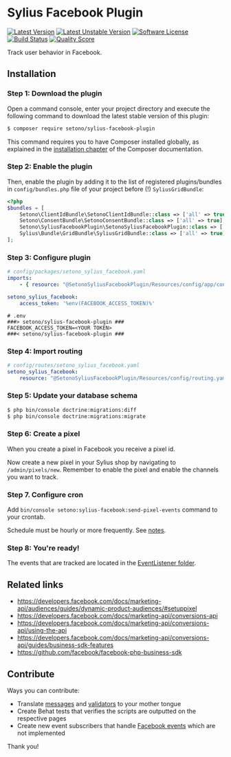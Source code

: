 # Sylius Facebook Plugin

[![Latest Version][ico-version]][link-packagist]
[![Latest Unstable Version][ico-unstable-version]][link-packagist]
[![Software License][ico-license]](LICENSE)
[![Build Status][ico-github-actions]][link-github-actions]
[![Quality Score][ico-code-quality]][link-code-quality]

Track user behavior in Facebook.

## Installation

### Step 1: Download the plugin

Open a command console, enter your project directory and execute the following command to download the latest stable version of this plugin:

```bash
$ composer require setono/sylius-facebook-plugin

```

This command requires you to have Composer installed globally, as explained in the [installation chapter](https://getcomposer.org/doc/00-intro.md) of the Composer documentation.

### Step 2: Enable the plugin

Then, enable the plugin by adding it to the list of registered plugins/bundles
in `config/bundles.php` file of your project before (!) `SyliusGridBundle`:

```php
<?php
$bundles = [
    Setono\ClientIdBundle\SetonoClientIdBundle::class => ['all' => true],
    Setono\ConsentBundle\SetonoConsentBundle::class => ['all' => true],
    Setono\SyliusFacebookPlugin\SetonoSyliusFacebookPlugin::class => ['all' => true],
    Sylius\Bundle\GridBundle\SyliusGridBundle::class => ['all' => true],
];
```

### Step 3: Configure plugin

```yaml
# config/packages/setono_sylius_facebook.yaml
imports:
    - { resource: "@SetonoSyliusFacebookPlugin/Resources/config/app/config.yaml" }

setono_sylius_facebook:
    access_token: '%env(FACEBOOK_ACCESS_TOKEN)%'
```

```dotenv
# .env
###> setono/sylius-facebook-plugin ###
FACEBOOK_ACCESS_TOKEN=<YOUR TOKEN>
###< setono/sylius-facebook-plugin ###
```

### Step 4: Import routing

```yaml
# config/routes/setono_sylius_facebook.yaml
setono_sylius_facebook:
    resource: "@SetonoSyliusFacebookPlugin/Resources/config/routing.yaml"
```

### Step 5: Update your database schema

```bash
$ php bin/console doctrine:migrations:diff
$ php bin/console doctrine:migrations:migrate
```

### Step 6: Create a pixel
When you create a pixel in Facebook you receive a pixel id.

Now create a new pixel in your Sylius shop by navigating to `/admin/pixels/new`.
Remember to enable the pixel and enable the channels you want to track. 

### Step 7. Configure cron

Add `bin/console setono:sylius-facebook:send-pixel-events` command to your crontab.

Schedule must be hourly or more frequently. 
See [notes](https://developers.facebook.com/docs/marketing-api/conversions-api/using-the-api#batch-requests).

### Step 8: You're ready!
The events that are tracked are located in the [EventListener folder](src/EventListener).

## Related links
- https://developers.facebook.com/docs/marketing-api/audiences/guides/dynamic-product-audiences/#setuppixel
- https://developers.facebook.com/docs/marketing-api/conversions-api
- https://developers.facebook.com/docs/marketing-api/conversions-api/using-the-api
- https://developers.facebook.com/docs/marketing-api/conversions-api/guides/business-sdk-features
- https://github.com/facebook/facebook-php-business-sdk

## Contribute
Ways you can contribute:
* Translate [messages](src/Resources/translations/messages.en.yaml) and [validators](src/Resources/translations/validators.en.yaml) to your mother tongue
* Create Behat tests that verifies the scripts are outputted on the respective pages
* Create new event subscribers that handle [Facebook events](https://developers.facebook.com/docs/facebook-pixel/reference/) which are not implemented

Thank you!

[ico-version]: https://poser.pugx.org/setono/sylius-facebook-plugin/v/stable
[ico-unstable-version]: https://poser.pugx.org/setono/sylius-facebook-plugin/v/unstable
[ico-license]: https://poser.pugx.org/setono/sylius-facebook-plugin/license
[ico-github-actions]: https://github.com/Setono/SyliusFacebookPlugin/workflows/build/badge.svg
[ico-code-quality]: https://img.shields.io/scrutinizer/g/Setono/SyliusFacebookPlugin.svg?style=flat-square

[link-packagist]: https://packagist.org/packages/setono/sylius-facebook-plugin
[link-github-actions]: https://github.com/Setono/SyliusFacebookPlugin/actions
[link-code-quality]: https://scrutinizer-ci.com/g/Setono/SyliusFacebookPlugin

